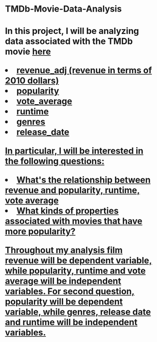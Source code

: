 <h1> TMDb-Movie-Data-Analysis<h1>
  
<p>In this project, I will be analyzing data associated with the TMDb movie <a href="https://www.kaggle.com/tmdb/tmdb-movie-metadata">here</a. Each row corresponds to a movie and includes a range of data about each film. Relevant data to be used in the following analysis include the following variables:
<u1>
   <li> revenue_adj (revenue in terms of 2010 dollars)</li>
   <li> popularity</li>
   <li> vote_average</li>
   <li> runtime</li>
   <li>  genres</li>
   <li>  release_date</li>
</u1>

<p>In particular, I will be interested in the following questions:
<u1>
   <li> What's the relationship between revenue and popularity, runtime, vote average</li>
   <li> What kinds of properties associated with movies that have more popularity? </li>
</u1>
<p>Throughout my analysis film revenue will be dependent variable, while popularity, runtime and vote average will be independent variables. For second question, popularity will be dependent variable, while genres, release date and runtime will be independent variables.
